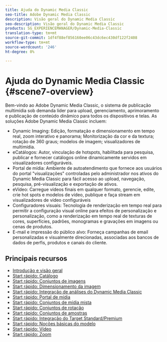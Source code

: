 ```yaml
---
title: Ajuda do Dynamic Media Classic
seo-title: Adobe Dynamic Media Classic
description: Visão geral do Dynamic Media Classic
seo-description: Visão geral do Dynamic Media Classic
products: SG_EXPERIENCEMANAGER/Dynamic-Media-Classic
translation-type: tm+mt
source-git-commit: 1df4f88ef856160ee06c43dc6ec430df122f2408
workflow-type: tm+mt
source-wordcount: '246'
ht-degree: 0%

---
```



# Ajuda do Dynamic Media Classic {#scene7-overview}

Bem-vindo ao Adobe Dynamic Media Classic, o sistema de publicação multimídia sob demanda líder para upload, gerenciamento, aprimoramento e publicação de conteúdo dinâmico para todos os dispositivos e telas. As soluções Adobe Dynamic Media Classic incluem:

* Dynamic Imaging: Edição, formatação e dimensionamento em tempo real, zoom interativo e panorama; Monitorização da cor e da textura; rotação de 360 graus; modelos de imagem; visualizadores de multimídia.
* eCatálogos: Autor, vinculação de hotspots, habilitada para pesquisa, publicar e fornecer catálogos online dinamicamente servidos em visualizadores configuráveis.
* Portal de mídia: Ambiente de autoatendimento que fornece aos usuários do portal &quot;visualizações&quot; controladas pelo administrador nos ativos do Dynamic Media Classic para fácil acesso ao upload, navegação, pesquisa, pré-visualização e exportação de ativos.
* eVídeo: Carregue vídeos finais em qualquer formato, gerencie, edite, crie hot spots e modelos de vídeo, publique e faça stream em visualizadores de vídeo configuráveis
* Configuradores visuais: Tecnologia de renderização em tempo real para permitir a configuração visual online para efeitos de personalização e personalização, como a renderização em tempo real de texturas de cores, superfícies, padrões, monogramas e gravações em imagens ou cenas de produtos.
* E-mail e impressão do público alvo: Forneça campanhas de email personalizadas e visualmente direcionadas, associadas aos bancos de dados de perfis, produtos e canais do cliente.

## Principais recursos

* [Introdução e visão geral](/help/dmc-platform-overview.md)
* [Start rápido: Catálogo](/help/quick-start-ecatalog.md)
* [Start rápido: Conjuntos de imagens](/help/quick-start-image-sets.md)
* [Start rápido: Dimensionamento da imagem](/help/quick-start-image-sizing.md)
* [Start rápido: Integração de análises do Dynamic Media Classic](/help/quick-start-integrating-dmc-analytics.md)
* [Start rápido: Portal de mídia](/help/quick-start-media-portal-administration.md)
* [Start rápido: Conjuntos de mídia mista](/help/quick-start-mixed-media-sets.md)
* [Start rápido: Conjuntos de rotação](/help/quick-start-spin-sets.md)
* [Start rápido: Conjuntos de amostras](/help/quick-start-swatch-sets.md)
* [Start rápido: Integração do Target Standard/Premium](/help/quick-start-target-integration.md)
* [Start rápido: Noções básicas do modelo](/help/quick-start-template-basics.md)
* [Start rápido: Vídeo](/help/quick-start-video.md)
* [Start rápido: Zoom](/help/quick-start-zoom.md)

